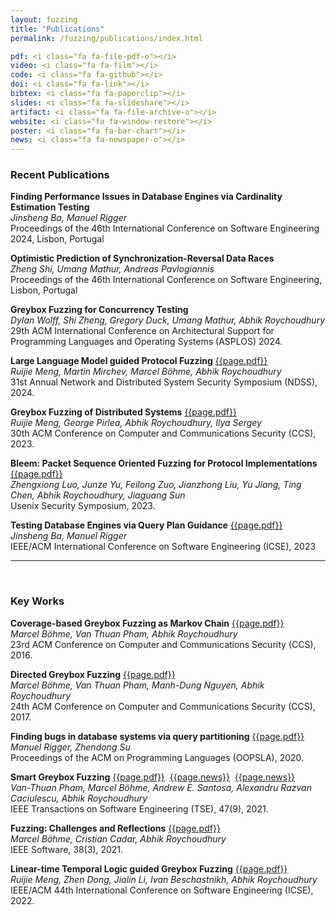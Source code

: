 ```yaml
---
layout: fuzzing
title: "Publications"
permalink: /fuzzing/publications/index.html

pdf: <i class="fa fa-file-pdf-o"></i>
video: <i class="fa fa-film"></i>
code: <i class="fa fa-github"></i>
doi: <i class="fa fa-link"></i>
bibtex: <i class="fa fa-paperclip"></i>
slides: <i class="fa fa-slideshare"></i>
artifact: <i class="fa fa-file-archive-o"></i>
website: <i class="fa fa-window-restore"></i>
poster: <i class="fa fa-bar-chart"></i>
news: <i class="fa fa-newspaper-o"></i>
---
```


### Recent Publications

**Finding Performance Issues in Database Engines via Cardinality Estimation Testing**
<br>
_Jinsheng Ba, Manuel Rigger_
<br>
Proceedings of the 46th International Conference on Software Engineering 2024, Lisbon, Portugal

**Optimistic Prediction of Synchronization-Reversal Data Races**
<br>
_Zheng Shi, Umang Mathur, Andreas Pavlogiannis_
<br>
Proceedings of the 46th International Conference on Software Engineering, Lisbon, Portugal

**Greybox Fuzzing for Concurrency Testing**
<br>
_Dylan Wolff, Shi Zheng, Gregory Duck, Umang Mathur, Abhik Roychoudhury_
<br>
29th ACM International Conference on Architectural Support for Programming Languages and Operating Systems (ASPLOS) 2024.

**Large Language Model guided Protocol Fuzzing**
[{{page.pdf}}](https://abhikrc.com/pdf/NDSS24.pdf)
<br>
_Ruijie Meng, Martin Mirchev, Marcel Böhme, Abhik Roychoudhury_
<br>
31st Annual Network and Distributed System Security Symposium (NDSS), 2024.

**Greybox Fuzzing of Distributed Systems**
[{{page.pdf}}](https://abhikrc.com/pdf/CCS23.pdf)
<br>
_Ruijie Meng, George Pirlea, Abhik Roychoudhury, Ilya Sergey_
<br>
30th ACM Conference on Computer and Communications Security (CCS), 2023.

**Bleem: Packet Sequence Oriented Fuzzing for Protocol Implementations**
[{{page.pdf}}](https://abhikrc.com/pdf/sec23.pdf)
<br>
_Zhengxiong Luo, Junze Yu, Feilong Zuo, Jianzhong Liu, Yu Jiang, Ting Chen, Abhik Roychoudhury, Jiaguang Sun_
<br>
Usenix Security Symposium, 2023.

**Testing Database Engines via Query Plan Guidance**
[{{page.pdf}}](https://jinshengba.me/assets/pdf/qpg_icse23.pdf)
<br>
_Jinsheng Ba, Manuel Rigger_
<br>
IEEE/ACM International Conference on Software Engineering (ICSE), 2023

---
<br>

### Key Works

**Coverage-based Greybox Fuzzing as Markov Chain**
[{{page.pdf}}](http://www.comp.nus.edu.sg/~abhik/pdf/CCS16.pdf)
<br>
_Marcel Böhme, Van Thuan Pham, Abhik Roychoudhury_
<br>
23rd ACM Conference on Computer and Communications Security (CCS), 2016.

**Directed Greybox Fuzzing**
[{{page.pdf}}](https://abhikrc.com/pdf/CCS17.pdf)
<br>
_Marcel Böhme, Van Thuan Pham, Manh-Dung Nguyen, Abhik Roychoudhury_
<br>
24th ACM Conference on Computer and Communications Security (CCS), 2017.

**Finding bugs in database systems via query partitioning**
[{{page.pdf}}](https://dl.acm.org/doi/abs/10.1145/3428279)
<br>
_Manuel Rigger, Zhendong Su_
<br>
Proceedings of the ACM on Programming Languages (OOPSLA), 2020.

**Smart Greybox Fuzzing**
[{{page.pdf}}](https://abhikrc.com/pdf/TSE19AFLSmart.pdf)
&nbsp;[{{page.news}}](https://www.theregister.co.uk/2018/11/28/better_fuzzer_aflsmart/)
&nbsp;[{{page.news}}](https://www.securityweek.com/researchers-introduce-smart-greybox-fuzzing)
<br>
_Van-Thuan Pham, Marcel Böhme, Andrew E. Santosa, Alexandru Razvan Caciulescu, Abhik Roychoudhury_
<br>
IEEE Transactions on Software Engineering (TSE), 47(9), 2021.

**Fuzzing: Challenges and Reflections**
[{{page.pdf}}](https://abhikrc.com/pdf/IEEE-SW-Fuzzing.pdf)
<br>
_Marcel Böhme, Cristian Cadar, Abhik Roychoudhury_
<br>
IEEE Software, 38(3), 2021.

**Linear-time Temporal Logic guided Greybox Fuzzing**
[{{page.pdf}}](https://abhikrc.com/pdf/ICSE22-LTLFuzz.pdf)
<br>
_Ruijie Meng, Zhen Dong, Jialin Li, Ivan Beschastnikh, Abhik Roychoudhury_
<br>
IEEE/ACM 44th International Conference on Software Engineering (ICSE), 2022.





